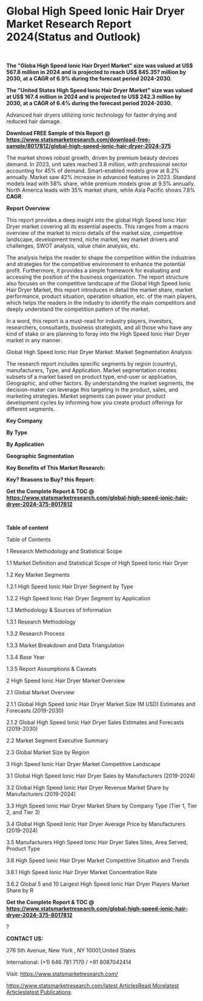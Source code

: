 <h1>Global High Speed Ionic Hair Dryer Market Research Report 2024(Status and Outlook)</h1><br/><p><strong>The "Globa High Speed Ionic Hair Dryerl Market" size was valued at US$ 567.8 million in 2024 and is projected to reach US$ 845.35? million by 2030, at a <strong>CAGR</strong> of 6.9% during the forecast period 2024-2030.</strong></p>
 
 
 
 <p><strong>The "United States High Speed Ionic Hair Dryer Market" size was valued at US$ 167.4 million in 2024 and is projected to US$ 242.3 million by 2030, at a <strong>CAGR</strong> of 6.4% during the forecast period 2024-2030.</strong></p>
 
 
 
 <p>Advanced hair dryers utilizing ionic technology for faster drying and reduced hair damage.</p>
 
 
 
 <p><strong>Download FREE Sample of this Report @ <a href="https://www.statsmarketresearch.com/download-free-sample/8017812/global-high-speed-ionic-hair-dryer-2024-375">https://www.statsmarketresearch.com/download-free-sample/8017812/global-high-speed-ionic-hair-dryer-2024-375</a></strong></p>
 
 
 
 <p>The market shows robust growth, driven by premium beauty devices demand. In 2023, unit sales reached 3.8 million, with professional sector accounting for 45% of demand. Smart-enabled models grow at 8.2% annually. Market saw 42% increase in advanced features in 2023. Standard models lead with 58% share, while premium models grow at 9.5% annually. North America leads with 35% market share, while Asia Pacific shows 7.8% <strong>CAGR</strong>.</p>
 
 
 
 <p><strong>Report Overview</strong></p>
 
 
 
 <p>This report provides a deep insight into the global High Speed Ionic Hair Dryer market covering all its essential aspects. This ranges from a macro overview of the market to micro details of the market size, competitive landscape, development trend, niche market, key market drivers and challenges, SWOT analysis, value chain analysis, etc.</p>
 
 
 
 <p>The analysis helps the reader to shape the competition within the industries and strategies for the competitive environment to enhance the potential profit. Furthermore, it provides a simple framework for evaluating and accessing the position of the business organization. The report structure also focuses on the competitive landscape of the Global High Speed Ionic Hair Dryer Market, this report introduces in detail the market share, market performance, product situation, operation situation, etc. of the main players, which helps the readers in the industry to identify the main competitors and deeply understand the competition pattern of the market.</p>
 
 
 
 <p>In a word, this report is a must-read for industry players, investors, researchers, consultants, business strategists, and all those who have any kind of stake or are planning to foray into the High Speed Ionic Hair Dryer market in any manner.</p>
 
 
 
 <p>Global High Speed Ionic Hair Dryer Market: Market Segmentation Analysis</p>
 
 
 
 <p>The research report includes specific segments by region (country), manufacturers, Type, and Application. Market segmentation creates subsets of a market based on product type, end-user or application, Geographic, and other factors. By understanding the market segments, the decision-maker can leverage this targeting in the product, sales, and marketing strategies. Market segments can power your product development cycles by informing how you create product offerings for different segments.</p>
 
 
 
 <p><strong>Key Company</strong></p>
 
 
 
 <p><strong>By Type</strong></p>
 
 
 
 <p><strong><strong>By Application</strong></strong></p>
 
 
 
 <p><strong>Geographic Segmentation</strong></p>
 
 
 
 <p><strong>Key Benefits of This Market Research:</strong></p>
 
 
 
 <p><strong>Key? <strong>Reasons to Buy</strong>? this Report:</strong></p>
 
 
 
 <div><b>Get the Complete Report & TOC @ <a href="https://www.statsmarketresearch.com/global-high-speed-ionic-hair-dryer-2024-375-8017812">https://www.statsmarketresearch.com/global-high-speed-ionic-hair-dryer-2024-375-8017812</a></b></div>
 
 
 
 <p><br />
 
 <b>Table of content</b></p>
 
 
 
 <p>Table of Contents<br />
 
 1 Research Methodology and Statistical Scope<br />
 
 1.1 Market Definition and Statistical Scope of High Speed Ionic Hair Dryer<br />
 
 1.2 Key Market Segments<br />
 
 1.2.1 High Speed Ionic Hair Dryer Segment by Type<br />
 
 1.2.2 High Speed Ionic Hair Dryer Segment by Application<br />
 
 1.3 Methodology & Sources of Information<br />
 
 1.3.1 Research Methodology<br />
 
 1.3.2 Research Process<br />
 
 1.3.3 Market Breakdown and Data Triangulation<br />
 
 1.3.4 Base Year<br />
 
 1.3.5 Report Assumptions & Caveats<br />
 
 2 High Speed Ionic Hair Dryer Market Overview<br />
 
 2.1 Global Market Overview<br />
 
 2.1.1 Global High Speed Ionic Hair Dryer Market Size (M USD) Estimates and Forecasts (2019-2030)<br />
 
 2.1.2 Global High Speed Ionic Hair Dryer Sales Estimates and Forecasts (2019-2030)<br />
 
 2.2 Market Segment Executive Summary<br />
 
 2.3 Global Market Size by Region<br />
 
 3 High Speed Ionic Hair Dryer Market Competitive Landscape<br />
 
 3.1 Global High Speed Ionic Hair Dryer Sales by Manufacturers (2019-2024)<br />
 
 3.2 Global High Speed Ionic Hair Dryer Revenue Market Share by Manufacturers (2019-2024)<br />
 
 3.3 High Speed Ionic Hair Dryer Market Share by Company Type (Tier 1, Tier 2, and Tier 3)<br />
 
 3.4 Global High Speed Ionic Hair Dryer Average Price by Manufacturers (2019-2024)<br />
 
 3.5 Manufacturers High Speed Ionic Hair Dryer Sales Sites, Area Served, Product Type<br />
 
 3.6 High Speed Ionic Hair Dryer Market Competitive Situation and Trends<br />
 
 3.6.1 High Speed Ionic Hair Dryer Market Concentration Rate<br />
 
 3.6.2 Global 5 and 10 Largest High Speed Ionic Hair Dryer Players Market Share by R</p>
 
 
 
 <div><b>Get the Complete Report & TOC @ <a href="https://www.statsmarketresearch.com/global-high-speed-ionic-hair-dryer-2024-375-8017812">https://www.statsmarketresearch.com/global-high-speed-ionic-hair-dryer-2024-375-8017812</a></b></div>
 
 
 
 <p>? </p>
 
 
 
 <p><b>CONTACT US:</b><br />
 
 276 5th Avenue, New York , NY 10001,United States<br />
 
 International: (+1) 646 781 7170 / +91 8087042414<br />
 
 Visit: <a href="https://www.statsmarketresearch.com/">https://www.statsmarketresearch.com/</a><br />
 
 <a href="https://gyeongbokgung.com">https://www.statsmarketresearch.com/</a><a href="https://hallyeomaritime.com">latest Articles</a><a href="https://jingwansa.com">Read More</a><a href="https://nguoiviet.jp/">latest Articles</a><a href="https://www.intelmarketresearch.com/">latest Publications</a></p>